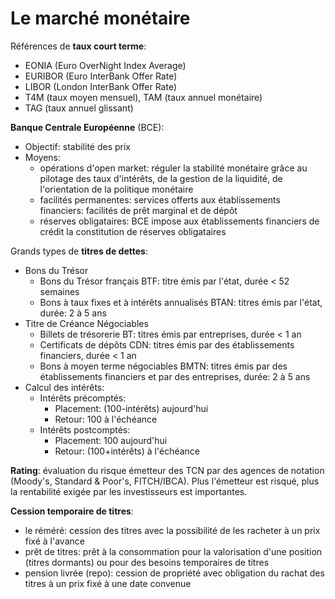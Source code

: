 # Le marché monétaire

Références de **taux court terme**: 
  - EONIA (Euro OverNight Index Average)
  - EURIBOR (Euro InterBank  Offer Rate)
  - LIBOR (London InterBank  Offer Rate)
  - T4M (taux moyen mensuel), TAM (taux annuel monétaire)
  - TAG (taux annuel glissant)

**Banque Centrale Européenne** (BCE):
  - Objectif: stabilité des prix
  - Moyens: 
	  - opérations d'open market: réguler la stabilité monétaire grâce au pilotage des taux d'intérêts, de la gestion de la liquidité, de l'orientation de la politique monétaire
	  - facilités permanentes: services offerts aux établissements financiers: facilités de prêt marginal et de dépôt
	  - réserves obligataires: BCE impose aux établissements financiers de crédit la constitution de réserves obligataires

Grands types de **titres de dettes**:
  - Bons du Trésor
	  - Bons du Trésor français BTF: titre émis par l'état, durée < 52 semaines
	  - Bons à taux fixes et à intérêts annualisés  BTAN: titres émis par l'état, durée: 2 à 5 ans
  - Titre de Créance Négociables
	  - Billets de trésorerie BT: titres émis par entreprises, durée < 1 an
	  - Certificats de dépôts CDN: titres émis par des établissements financiers, durée < 1 an
	  - Bons à moyen terme négociables BMTN: titres émis par des établissements financiers et par des entreprises, durée: 2 à 5 ans
  - Calcul des intérêts:
	  - Intérêts précomptés:
		  - Placement: (100-intérêts) aujourd'hui
		  - Retour: 100 à l'échéance
	  - Intérêts postcomptés:
		  - Placement: 100 aujourd'hui
		  - Retour: (100+intérêts) à l'échéance

**Rating**: évaluation du risque émetteur des TCN par des agences de notation (Moody's, Standard &  Poor's, FITCH/IBCA). Plus l'émetteur est risqué, plus la rentabilité exigée par les investisseurs est importantes.

**Cession temporaire de titres**:
  - le réméré: cession des titres avec la possibilité de les racheter à un prix fixé à l'avance
  - prêt de titres: prêt à la consommation pour la valorisation d'une position (titres dormants) ou pour des besoins temporaires de titres
  - pension livrée (repo): cession de propriété avec obligation du rachat des titres à un prix fixé à une date convenue

